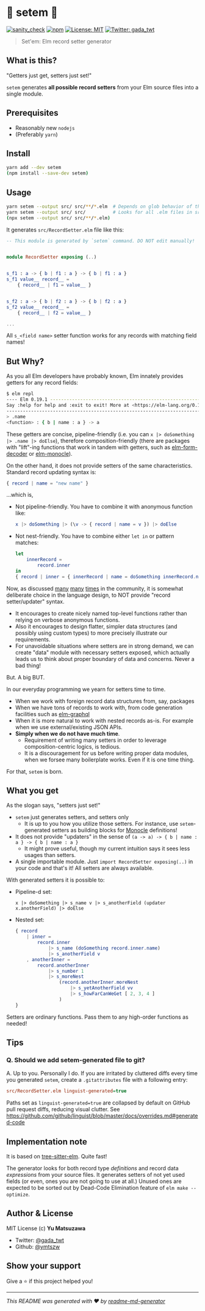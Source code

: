 # 🔸 setem 🔸
[![sanity_check](https://github.com/ymtszw/setem/actions/workflows/sanity_check.yml/badge.svg)](https://github.com/ymtszw/setem/actions/workflows/sanity_check.yml)
[![npm](https://img.shields.io/npm/v/setem)](https://www.npmjs.com/package/setem)
[![License: MIT](https://img.shields.io/badge/License-MIT-yellow.svg)](#)
[![Twitter: gada\_twt](https://img.shields.io/twitter/follow/gada\_twt.svg?style=social)](https://twitter.com/gada\_twt)

> Set'em: Elm record setter generator

## What is this?

"Getters just get, setters just set!"

`setem` generates **all possible record setters** from your Elm source files into a single module.

## Prerequisites

- Reasonably new `nodejs`
- (Preferably `yarn`)

## Install

```sh
yarn add --dev setem
(npm install --save-dev setem)
```

## Usage

```sh
yarn setem --output src/ src/**/*.elm  # Depends on glob behavior of the shell
yarn setem --output src/ src/          # Looks for all .elm files in src/ recursively
(npx setem --output src/ src/**/*.elm)
```

It generates `src/RecordSetter.elm` file like this:

```elm
-- This module is generated by `setem` command. DO NOT edit manually!


module RecordSetter exposing (..)


s_f1 : a -> { b | f1 : a } -> { b | f1 : a }
s_f1 value__ record__ =
    { record__ | f1 = value__ }


s_f2 : a -> { b | f2 : a } -> { b | f2 : a }
s_f2 value__ record__ =
    { record__ | f2 = value__ }

...
```

All `s_<field name>` setter function works for any records with matching field names!

## But Why?

As you all Elm developers have probably known, Elm innately provides getters for any record fields:

```sh
$ elm repl
---- Elm 0.19.1 ----------------------------------------------------------------
Say :help for help and :exit to exit! More at <https://elm-lang.org/0.19.1/repl>
--------------------------------------------------------------------------------
> .name
<function> : { b | name : a } -> a
```

These getters are concise, pipeline-friendly (i.e. you can `x |> doSomething |> .name |> doElse`), therefore composition-friendly (there are packages with "lift"-ing functions that work in tandem with getters, such as [elm-form-decoder] or [elm-monocle]).

[elm-form-decoder]: https://gihtub.com/arowM/elm-form-decoder
[elm-monocle]: https://github.com/arturopala/elm-monocle

On the other hand, it does not provide setters of the same characteristics.
Standard record updating syntax is:

```elm
{ record | name = "new name" }
```

...which is,

* Not pipeline-friendly. You have to combine it with anonymous function like:
  ```elm
  x |> doSomething |> (\v -> { record | name = v }) |> doElse
  ```
* Not nest-friendly. You have to combine either `let in` or pattern matches:
  ```elm
  let
      innerRecord =
          record.inner
  in
  { record | inner = { innerRecord | name = doSomething innerRecord.name } }
  ```

Now, as discussed
[many](https://groups.google.com/g/elm-discuss/c/46TJImv3LAg/m/4KPo8R6f5QEJ)
[many](https://discourse.elm-lang.org/t/a-record-update-function-operator/4083)
[times](https://discourse.elm-lang.org/t/proposal-record-setters/5920)
in the community, it is somewhat deliberate choice in the language design,
to NOT provide "record setter/updater" syntax.

* It encourages to create nicely named top-level functions rather than relying on verbose anonymous functions.
* Also it encourages to design flatter, simpler data structures (and possibly using custom types) to more precisely illustrate our requirements.
* For unavoidable situations where setters are in strong demand, we can create "data" module with necessary setters exposed, which actually leads us to think about proper boundary of data and concerns. Never a bad thing!

But. A big BUT.

In our everyday programming we yearn for setters time to time.

* When we work with foreign record data structures from, say, packages
* When we have tons of records to work with, from code generation facilities such as [elm-graphql]
* When it is more natural to work with nested records as-is.
  For example when we use external/existing JSON APIs.
* **Simply when we do not have much time**.
  * Requirement of writing many setters in order to leverage composition-centric logics, is tedious.
  * It is a discouragement for us before writing proper data modules, when we forsee many boilerplate works. Even if it is one time thing.

[elm-graphql]: https://gihtub.com/dillonkearns/elm-graphql

For that, `setem` is born.

## What you get

As the slogan says, "setters just set!"

* `setem` just generates setters, and setters only
  * It is up to you how you utilize those setters.
    For instance, use `setem`-generated setters as building blocks for [Monocle][elm-monocle] definitions!
* It does not provide "updaters" in the sense of `(a -> a) -> { b | name : a } -> { b | name : a }`
  * It might prove useful, though my current intuition says it sees less usages than setters.
* A single importable module. Just `import RecordSetter exposing(..)` in your code and that's it! All setters are always available.

With generated setters it is possible to:

* Pipeline-d set:
  ```
  x |> doSomething |> s_name v |> s_anotherField (updater x.anotherField) |> doElse
  ```
* Nested set:
  ```elm
  { record
      | inner =
          record.inner
              |> s_name (doSomething record.inner.name)
              |> s_anotherField v
      , anotherInner =
          record.anotherInner
              |> s_number 1
              |> s_moreNest
                  (record.anotherInner.moreNest
                      |> s_yetAnotherField vv
                      |> s_howFarCanWeGet [ 2, 3, 4 ]
                  )
  }
  ```

Setters are ordinary functions. Pass them to any high-order functions as needed!

## Tips

### Q. Should we add setem-generated file to git?

A. Up to you. Personally I do. If you are irritated by cluttered diffs every time you generated `setem`,
create a `.gitattributes` file with a following entry:

```ini
src/RecordSetter.elm linguist-generated=true
```

Paths set as `linguist-generated=true` are collapsed by default on GitHub pull request diffs, reducing visual clutter.
See https://github.com/github/linguist/blob/master/docs/overrides.md#generated-code

## Implementation note

It is based on [tree-sitter-elm](https://github.com/Razzeee/tree-sitter-elm). Quite fast!

The generator looks for both record type *definitions* and record data *expressions* from your source files.
It generates setters of not yet used fields (or even, ones you are not going to use at all.)
Unused ones are expected to be sorted out by Dead-Code Elimination feature of `elm make --optimize`.

## Author & License

MIT License (c) **Yu Matsuzawa**

* Twitter: [@gada\_twt](https://twitter.com/gada\_twt)
* Github: [@ymtszw](https://github.com/ymtszw)

## Show your support

Give a ⭐️ if this project helped you!


***
_This README was generated with ❤️ by [readme-md-generator](https://github.com/kefranabg/readme-md-generator)_
